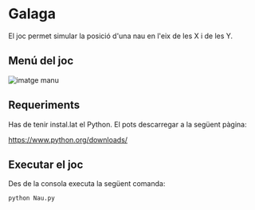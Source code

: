 # Galaga

El joc permet simular la posició d'una nau en l'eix de les X i de les Y.

## Menú del joc

![imatge manu](https://user-images.githubusercontent.com/102821845/195979425-6ad978e1-555c-4b63-8452-48e187e10f7c.png)

## Requeriments

Has de tenir instal.lat el Python.
El pots descarregar a la següent pàgina:

https://www.python.org/downloads/

## Executar el joc

Des de la consola executa la següent comanda:

```
python Nau.py
```
